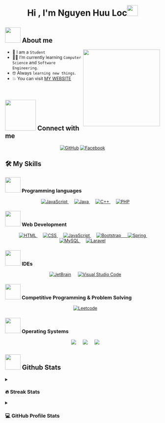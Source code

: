 
<h1  align="center">Hi , I'm Nguyen Huu Loc<img  src="https://media.giphy.com/media/hvRJCLFzcasrR4ia7z/giphy.gif"  width="35"></h1>

## <picture><img src = "https://github.com/7oSkaaa/7oSkaaa/blob/main/Images/about_me.gif?raw=true"  width = 50px></picture> About me
<picture>  <img  align="right"  src="https://github.com/7oSkaaa/7oSkaaa/blob/main/Images/Right_Side.gif?raw=true"  width = 250px></picture>
- :school: I am a `Student`
- :student: I’m currently learning `Computer Science` and `Software Engineering`.
- :nerd_face: Always `learning new things`.
- :boom: You can visit <a href="https://4onl.net" target="_blank">MY WEBSITE</a>
<br>

## <picture>  <img src="https://github.com/7oSkaaa/7oSkaaa/blob/main/Images/Connect-with-me.gif?raw=true"  width="100px">  </picture> Connect with me

<p  align="center">
<a  href="https://github.com/lochuung" target="_blank"><img  src="https://img.shields.io/badge/GitHub-100000?style=for-the-badge&logo=github&logoColor=white"  alt="GitHub"/></a>
<a  href="https://www.facebook.com/lochuu.ng" target="_blank"><img  src="https://img.shields.io/badge/Facebook-1877F2?style=for-the-badge&logo=facebook&logoColor=white"  alt="Facebook"/></a>
</p>

## 🛠️ My Skills

### <picture><img src = "https://github.com/7oSkaaa/7oSkaaa/blob/main/Images/Programming_Languages.gif?raw=true"  width = 50px>  </picture> Programming languages
<p  align="center">
&emsp;
<a  href="#">
<img  alt="JavaScript"  src="https://img.shields.io/badge/JavaScript-F7DF1E?style=for-the-badge&logo=javascript&logoColor=black">
</a>
&emsp;
<a  href="#">
<img  alt="Java"  src="https://img.shields.io/badge/Java-ED8B00?style=for-the-badge&logo=openjdk&logoColor=white">
</a>
&emsp;
<a  href="#">
<img  alt="C++"  src="https://img.shields.io/badge/C%2B%2B-00599C?style=for-the-badge&logo=c%2B%2B&logoColor=white">
</a>
&emsp;
<a  href="#">
<img  alt="PHP"  src="https://img.shields.io/badge/PHP-777BB4?style=for-the-badge&logo=php&logoColor=white">
</a>
</p>

### <picture>  <img src = "https://github.com/7oSkaaa/7oSkaaa/blob/main/Images/Front_End.gif?raw=true"  width = 50px>  </picture> Web Development

<p  align="center">
&emsp;
<a  href="#">
<img  alt="HTML"  src="https://img.shields.io/badge/HTML5-E34F26?style=for-the-badge&logo=html5&logoColor=white">
</a>
&emsp;
<a  href="#">
<img  alt="CSS"  src="https://img.shields.io/badge/CSS3-1572B6?style=for-the-badge&logo=css3&logoColor=white">
</a>
&emsp;
<a  href="#">
<img  alt="JavaScript"  src="https://img.shields.io/badge/JavaScript-F7DF1E?style=for-the-badge&logo=javascript&logoColor=black">
</a>
&emsp;
<a  href="#">
<img  alt="Bootstrap"  src="https://img.shields.io/badge/Bootstrap-563D7C?style=for-the-badge&logo=bootstrap&logoColor=white">
&emsp;
<a  href="#">
<img  alt="Spring"  src="https://img.shields.io/badge/Spring-6DB33F?style=for-the-badge&logo=spring&logoColor=white">
</a>
&emsp;
<a  href="#">
<img  alt="MySQL"  src="https://img.shields.io/badge/MySQL-00000F?style=for-the-badge&logo=mysql&logoColor=white">
</a>
&emsp;
<a  href="#">
<img  alt="Laravel"  src="https://img.shields.io/badge/Laravel-FF2D20?style=for-the-badge&logo=laravel&logoColor=white">
</a>
</p>


### <picture>  <img src = "https://github.com/7oSkaaa/7oSkaaa/blob/main/Images/IDEs.gif?raw=true"  width = 50px>  </picture> IDEs

<p  align="center">
&emsp;
<a  href="#"><img  alt="JetBrain"  src="https://img.shields.io/badge/jetbrains-%23000000.svg?style=for-the-badge&logo=jetbrains&logoColor=white"  /></a>
&emsp;
<a  href="#"><img  alt="Visual Studio Code"  src="https://img.shields.io/badge/Visual%20Studio%20Code-0078d7.svg?style=for-the-badge&logo=visual-studio-code&logoColor=white"></a>
</p>

### <picture>  <img src = "https://github.com/7oSkaaa/7oSkaaa/blob/main/Images/CP_PS.gif?raw=true"  width = 50px>  </picture> Competitive Programming & Problem Solving

<p  align="center">
&emsp;
<a  href="#"><img  alt = "Leetcode"  src="https://img.shields.io/badge/leetcode%20-%23FFA116.svg?style=for-the-badge&logo=leetcode&logoColor=black"  /></a>
</p>

### <picture>  <img src = "https://github.com/7oSkaaa/7oSkaaa/blob/main/Images/OS.gif?raw=true"  width = 50px>  </picture> Operating Systems

<p  align="center">
&emsp;
<a  href="#"><img  src="https://img.shields.io/badge/Windows-0078D6?style=for-the-badge&logo=windows&logoColor=white"></a>
&emsp;
<a  href="#"><img  src="https://img.shields.io/badge/Ubuntu-E95420?style=for-the-badge&logo=ubuntu&logoColor=white"></a>
&emsp;
<a  href="#"><img  src="https://img.shields.io/badge/Linux-FCC624?style=for-the-badge&logo=linux&logoColor=black"></a>
</p>

## <picture>  <img src = "https://github.com/7oSkaaa/7oSkaaa/blob/main/Images/Statistics.gif?raw=true"  width = 50px>  </picture> Github Stats

<details><summary><h3> 🔥 Streak Stats</h3></summary>

----
  
<p  align="center"><img  src="https://github-readme-streak-stats.herokuapp.com/?user=lochuung&theme=tokyonight_duo"  alt="7oSkaaa"  /></p>
</details>
<details><summary><h3>💻 GitHub Profile Stats</h3></summary>

----
<p  align="center">
<a  href="https://github.com/anuraghazra/github-readme-stats">
<img  alt="lochuung's Github Stats"  src="https://github-readme-stats.vercel.app/api?username=lochuung&show_icons=true&count_private=true&locale=en&theme=tokyonight&layout=compact"  height="230px"/></a>
<img  src="https://github-readme-stats.vercel.app/api/top-langs?username=lochuung&langs_count=10&show_icons=true&locale=en&theme=tokyonight"  alt="lochuung"  height="230px"/>
<br/>
<b>Note:</b> Top languages is only a metric of the languages my public code consists of and doesn't reflect experience or skill level.
</p>
</details>
